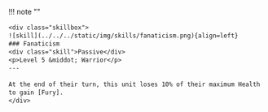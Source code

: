 !!! note ""

    <div class="skillbox">
    ![skill](../../../static/img/skills/fanaticism.png){align=left}
    ### Fanaticism
    <div class="skill">Passive</div>
    <p>Level 5 &middot; Warrior</p>
    ---

    At the end of their turn, this unit loses 10% of their maximum Health to gain [Fury].
    </div>
